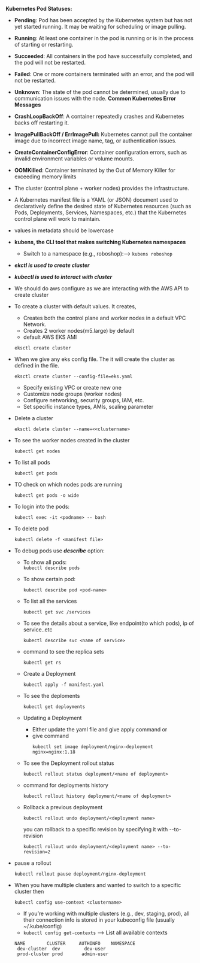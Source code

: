 **Kubernetes Pod Statuses:**  
  + **Pending**: Pod has been accepted by the Kubernetes system but has not yet started running. It may be waiting for scheduling or image pulling.
  + **Running**: At least one container in the pod is running or is in the process of starting or restarting.
  + **Succeeded**: All containers in the pod have successfully completed, and the pod will not be restarted.
  + **Failed**: One or more containers terminated with an error, and the pod will not be restarted.
  + **Unknown**: The state of the pod cannot be determined, usually due to communication issues with the node.
**Common Kubernetes Error Messages**
  + **CrashLoopBackOff**: A container repeatedly crashes and Kubernetes backs off restarting it.
  + **ImagePullBackOff / ErrImagePull:** Kubernetes cannot pull the container image due to incorrect image name, tag, or authentication issues.
  + **CreateContainerConfigError**: Container configuration errors, such as invalid environment variables or volume mounts.
  + **OOMKilled**: Container terminated by the Out of Memory Killer for exceeding memory limits

+ The cluster (control plane + worker nodes) provides the infrastructure.
+ A Kubernetes manifest file is a YAML (or JSON) document used to declaratively define the desired state of Kubernetes resources (such as Pods, Deployments, Services, Namespaces, etc.) that the Kubernetes control plane will work to maintain.
+ values in metadata should be lowercase
+ **kubens, the CLI tool that makes switching Kubernetes namespaces**
  + Switch to a namespace (e.g., roboshop):--> `kubens roboshop`
+ **_ekctl is used to create cluster_**
+ **_kubectl is used to interact with cluster_**
+ We should do aws configure as we are interacting with the AWS API to create cluster
+ To create a cluster with default values. It creates,
  +  Creates both the control plane and worker nodes in a default VPC Network.
  +  Creates 2 worker nodes(m5.large) by default
  +  default AWS EKS AMI
    ```
    eksctl create cluster
  ```
+ When we give any eks config file. The it will create the cluster as defined in the file.
   ```
  eksctl create cluster --config-file=eks.yaml
   ```
  + Specify existing VPC or create new one
  + Customize node groups (worker nodes)
  + Configure networking, security groups, IAM, etc.
  + Set specific instance types, AMIs, scaling parameter
+ Delete a cluster
   ```
  eksctl delete cluster --name=<<clustername>
   ```
+ To see the worker nodes created in the cluster
     ```
    kubectl get nodes
    ```
+ To list all pods
   ```
  kubectl get pods
   ```
+ TO check on which nodes pods are running
  ```
  kubectl get pods -o wide
  ```
+ To login into the pods:
   ```
  kubectl exec -it <podname> -- bash
   ```   
+ To delete pod
   ```
  kubectl delete -f <manifest file>
   ``` 
+ To debug pods use **_describe_** option:
  + To show all pods:\
          ```
        kubectl describe pods
          ```
  + To show certain pod:
      ```
    kubectl describe pod <pod-name>
      ```
  + To list all the services
     ```
    kubectl get svc /services
     ```   
  + To see the details about a service, like endpoint(to which pods), ip of service..etc
     ```
    kubectl describe svc <name of service>
     ```
  + command to see the replica sets
     ```
     kubectl get rs
    ```
  + Create a Deployment
     ```
     kubectl apply -f manifest.yaml
    ```
  + To see the deploments
    ```
    kubectl get deployments
    ```
  + Updating a Deployment
    + Either update the yaml file and give apply command or
    + give command
      ```
      kubectl set image deployment/nginx-deployment nginx=nginx:1.18
      ```
  + To see the Deployment rollout status
    ```
    kubectl rollout status deployment/<name of deployment>
    ```  
  + command for deployments history
    ```
    kubectl rollout history deployment/<name of deployment>
    ```   
  + Rollback a previous deployment
      ```
     kubectl rollout undo deployment/<deployment name>
     ```
     you can rollback to a specific revision by specifying it with --to-revision
     
     ```
     kubectl rollout undo deployment/<deployment name> --to-revision=2
     ```
+  pause a rollout 
    ```
   kubectl rollout pause deployment/nginx-deployment
    ```
+ When you have multiple clusters and wanted to switch to a specific cluster then
   ```
   kubectl config use-context <clustername>
  ```
  + If you’re working with multiple clusters (e.g., dev, staging, prod), all their connection info is stored in your kubeconfig file (usually ~/.kube/config)
  + `kubectl config get-contexts` --> List all available contexts
   ```
   NAME        CLUSTER     AUTHINFO    NAMESPACE
    dev-cluster  dev         dev-user    
    prod-cluster prod       admin-user
   ```

 
   
